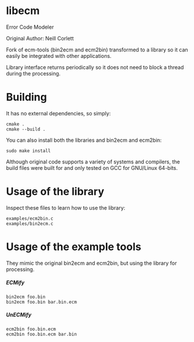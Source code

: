 # libecm

Error Code Modeler

Original Author: Neill Corlett

Fork of ecm-tools (bin2ecm and ecm2bin) transformed to a library so it can easily be integrated with other applications.

Library interface returns periodically so it does not need to block a thread during the processing.

# Building

It has no external dependencies, so simply:

```
cmake .
cmake --build .
```

You can also install both the libraries and bin2ecm and ecm2bin:

```
sudo make install
```

Although original code supports a variety of systems and compilers, the build files were built for and only tested on GCC for GNU/Linux 64-bits.

# Usage of the library

Inspect these files to learn how to use the library:

```
examples/ecm2bin.c
examples/bin2ecm.c
```

# Usage of the example tools

They mimic the original bin2ecm and ecm2bin, but using the library for processing.

##### ECMify

```
bin2ecm foo.bin
bin2ecm foo.bin bar.bin.ecm
```

##### UnECMify
```
ecm2bin foo.bin.ecm
ecm2bin foo.bin.ecm bar.bin
```
